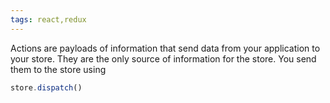 ```yaml
---
tags: react,redux
---
```

Actions are payloads of information that send data from your application to your store. They are the only source of information for the store. You send them to the store using 
```javascript
store.dispatch()
```
